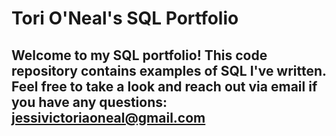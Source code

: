 # Tori O'Neal's SQL Portfolio

## Welcome to my SQL portfolio! This code repository contains examples of SQL I've written. Feel free to take a look and reach out via email if you have any questions: jessivictoriaoneal@gmail.com
